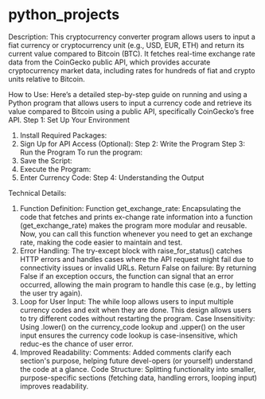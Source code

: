 # python_projects
Description:
This cryptocurrency converter program allows users to input a fiat currency or cryptocurrency unit (e.g., USD, EUR, ETH) and return its current value compared to Bitcoin (BTC). It fetches real-time exchange rate data from the CoinGecko public API, which provides accurate cryptocurrency market data, including rates for hundreds of fiat and crypto units relative to Bitcoin.

How to Use:
Here’s a detailed step-by-step guide on running and using a Python program that allows users to input a currency code and retrieve its value compared to Bitcoin using a public API, specifically CoinGecko’s free API.
Step 1: Set Up Your Environment
1.	Install Required Packages:
2.	Sign Up for API Access (Optional):
Step 2: Write the Program
Step 3: Run the Program
To run the program:
1.	Save the Script:
2.	Execute the Program:
3.	Enter Currency Code:
Step 4: Understanding the Output

Technical Details:
1.	Function Definition:
Function get_exchange_rate: Encapsulating the code that fetches and prints ex-change rate information into a function (get_exchange_rate) makes the program more modular and reusable. Now, you can call this function whenever you need to get an exchange rate, making the code easier to maintain and test.
2.	Error Handling:
The try-except block with raise_for_status() catches HTTP errors and handles cases where the API request might fail due to connectivity issues or invalid URLs.
Return False on failure: By returning False if an exception occurs, the function can signal that an error occurred, allowing the main program to handle this case (e.g., by letting the user try again).
3.	Loop for User Input:
The while loop allows users to input multiple currency codes and exit when they are done. This design allows users to try different codes without restarting the program.
Case Insensitivity: Using .lower() on the currency_code lookup and .upper() on the user input ensures the currency code lookup is case-insensitive, which reduc-es the chance of user error.
4.	Improved Readability:
Comments: Added comments clarify each section's purpose, helping future devel-opers (or yourself) understand the code at a glance.
Code Structure: Splitting functionality into smaller, purpose-specific sections (fetching data, handling errors, looping input) improves readability.
